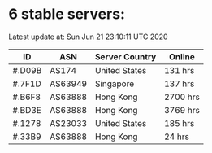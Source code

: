 # 6 stable servers:

Latest update at: Sun Jun 21 23:10:11 UTC 2020

| ID | ASN | Server Country | Online |
| -- | --- | -------------- | ------ |
| #.D09B | AS174 | United States | 131 hrs |
| #.7F1D | AS63949 | Singapore | 137 hrs |
| #.B6F8 | AS63888 | Hong Kong | 2700 hrs |
| #.BD3E | AS63888 | Hong Kong | 3769 hrs |
| #.1278 | AS23033 | United States | 185 hrs |
| #.33B9 | AS63888 | Hong Kong | 24 hrs |

